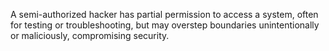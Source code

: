 A semi-authorized hacker has partial permission to access a system, often for testing or troubleshooting, but may overstep boundaries unintentionally or maliciously, compromising security.